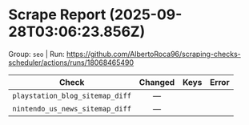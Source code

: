 # Scrape Report (2025-09-28T03:06:23.856Z)

Group: `seo`  |  Run: https://github.com/AlbertoRoca96/scraping-checks-scheduler/actions/runs/18068465490

| Check | Changed | Keys | Error |
|---|:---:|:--|:--|
| `playstation_blog_sitemap_diff` | — |  |  |
| `nintendo_us_news_sitemap_diff` | — |  |  |
